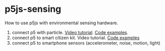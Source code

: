 # p5js-sensing

How to use p5js with environmental sensing hardware.

1) connect p5 with particle. [Video tutorial](https://www.youtube.com/watch?v=0QjgnEBp__U). [Code examples](https://github.com/tegacodes/p5js-sensing/tree/master/P5-Particle/1-LED-LDR-p5).     
2) connect p5 to smart citizen kit. Video tutorial. [Code examples](https://github.com/tegacodes/p5js-sensing/tree/master/P5-SCK)   
3) connect p5 to smartphone sensors (accelerometer, noise, motion, light)  
